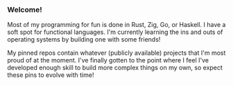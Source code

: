 ### Welcome!

Most of my programming for fun is done in Rust, Zig, Go, or Haskell. I have a soft spot for functional languages. I'm currently learning the ins and outs of operating systems by building one with some friends!

My pinned repos contain whatever (publicly available) projects that I'm most proud of at the moment. I've finally gotten to the point where I feel I've developed enough skill to build more complex things on my own, so expect these pins to evolve with time!


